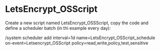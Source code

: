 # LetsEncrypt_OSScript

Create a new script named LetsEncrypt_OSSScript, copy the code and define a scheduler batch (in thi example every day):

/system scheduler
add interval=1d name=LetsEncrypt_OSScript_schedule on-event=Letsencrypt_OSScript policy=read,write,policy,test,sensitive

